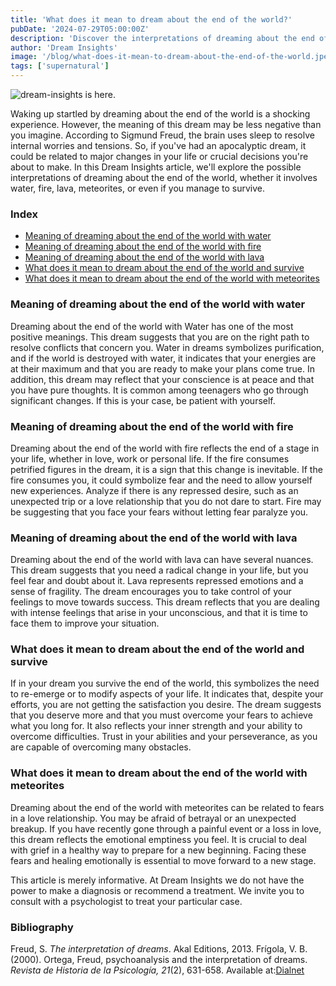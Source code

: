 ```yaml
---
title: 'What does it mean to dream about the end of the world?'
pubDate: '2024-07-29T05:00:00Z'
description: 'Discover the interpretations of dreaming about the end of the world. Learn what it means to dream about the end of the world with water, fire, lava, meteorites and more.'
author: 'Dream Insights'
image: '/blog/what-does-it-mean-to-dream-about-the-end-of-the-world.jpeg'
tags: ['supernatural']
---
```


![dream-insights is here.](/blog/what-does-it-mean-to-dream-about-the-end-of-the-world.jpeg)

Waking up startled by dreaming about the end of the world is a shocking experience. However, the meaning of this dream may be less negative than you imagine. According to Sigmund Freud, the brain uses sleep to resolve internal worries and tensions. So, if you've had an apocalyptic dream, it could be related to major changes in your life or crucial decisions you're about to make. In this Dream Insights article, we'll explore the possible interpretations of dreaming about the end of the world, whether it involves water, fire, lava, meteorites, or even if you manage to survive.

### Index

- [Meaning of dreaming about the end of the world with water](#meaning-of-dreaming-about-the-end-of-the-world-with-water)
- [Meaning of dreaming about the end of the world with fire](#meaning-of-dreaming-about-the-end-of-the-world-with-fire)
- [Meaning of dreaming about the end of the world with lava](#meaning-of-dreaming-about-the-end-of-the-world-with-lava)
- [What does it mean to dream about the end of the world and survive](#what-does-it-mean-to-dream-about-the-end-of-the-world-and-survive)
- [What does it mean to dream about the end of the world with meteorites](#what-does-it-mean-to-dream-about-the-end-of-the-world-with-meteorites)

### Meaning of dreaming about the end of the world with water

Dreaming about the end of the world with Water has one of the most positive meanings. This dream suggests that you are on the right path to resolve conflicts that concern you. Water in dreams symbolizes purification, and if the world is destroyed with water, it indicates that your energies are at their maximum and that you are ready to make your plans come true. In addition, this dream may reflect that your conscience is at peace and that you have pure thoughts. It is common among teenagers who go through significant changes. If this is your case, be patient with yourself.

### Meaning of dreaming about the end of the world with fire

Dreaming about the end of the world with fire reflects the end of a stage in your life, whether in love, work or personal life. If the fire consumes petrified figures in the dream, it is a sign that this change is inevitable. If the fire consumes you, it could symbolize fear and the need to allow yourself new experiences. Analyze if there is any repressed desire, such as an unexpected trip or a love relationship that you do not dare to start. Fire may be suggesting that you face your fears without letting fear paralyze you.

### Meaning of dreaming about the end of the world with lava

Dreaming about the end of the world with lava can have several nuances. This dream suggests that you need a radical change in your life, but you feel fear and doubt about it. Lava represents repressed emotions and a sense of fragility. The dream encourages you to take control of your feelings to move towards success. This dream reflects that you are dealing with intense feelings that arise in your unconscious, and that it is time to face them to improve your situation.

### What does it mean to dream about the end of the world and survive

If in your dream you survive the end of the world, this symbolizes the need to re-emerge or to modify aspects of your life. It indicates that, despite your efforts, you are not getting the satisfaction you desire. The dream suggests that you deserve more and that you must overcome your fears to achieve what you long for. It also reflects your inner strength and your ability to overcome difficulties. Trust in your abilities and your perseverance, as you are capable of overcoming many obstacles.

### What does it mean to dream about the end of the world with meteorites

Dreaming about the end of the world with meteorites can be related to fears in a love relationship. You may be afraid of betrayal or an unexpected breakup. If you have recently gone through a painful event or a loss in love, this dream reflects the emotional emptiness you feel. It is crucial to deal with grief in a healthy way to prepare for a new beginning. Facing these fears and healing emotionally is essential to move forward to a new stage.

This article is merely informative. At Dream Insights we do not have the power to make a diagnosis or recommend a treatment. We invite you to consult with a psychologist to treat your particular case.

### Bibliography

Freud, S. *The interpretation of dreams*. Akal Editions, 2013.
Frígola, V. B. (2000). Ortega, Freud, psychoanalysis and the interpretation of dreams. *Revista de Historia de la Psicología, 21*(2), 631-658. Available at:[Dialnet](https://dialnet.unirioja.es/servlet/articulo?codigo=68787)